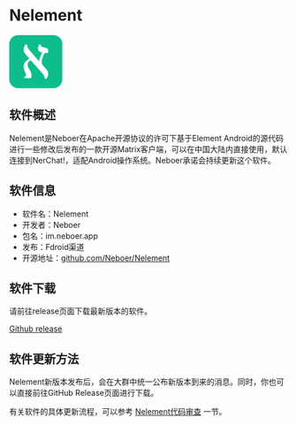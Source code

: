 # Nelement


<!-- <img src="./nelement_icon.png" style="max-height: 100px; margin-top:16px"/> -->

![](../../assets/nerchat/nelement_icon.png)

## 软件概述

Nelement是Neboer在Apache开源协议的许可下基于Element Android的源代码进行一些修改后发布的一款开源Matrix客户端，可以在中国大陆内直接使用，默认连接到NerChat!，适配Android操作系统。Neboer承诺会持续更新这个软件。

## 软件信息

- 软件名：Nelement
- 开发者：Neboer
- 包名：im.neboer.app
- 发布：Fdroid渠道
- 开源地址：[github.com/Neboer/Nelement](https://github.com/Neboer/Nelement)

## 软件下载

请前往release页面下载最新版本的软件。

[Github release](https://github.com/Neboer/Nelement/releases)

## 软件更新方法

Nelement新版本发布后，会在大群中统一公布新版本到来的消息。同时，你也可以直接前往GitHub Release页面进行下载。

有关软件的具体更新流程，可以参考 [Nelement代码审查](../security/nelement_security.html#nelement%E4%BB%A3%E7%A0%81%E5%AE%A1%E6%9F%A5) 一节。